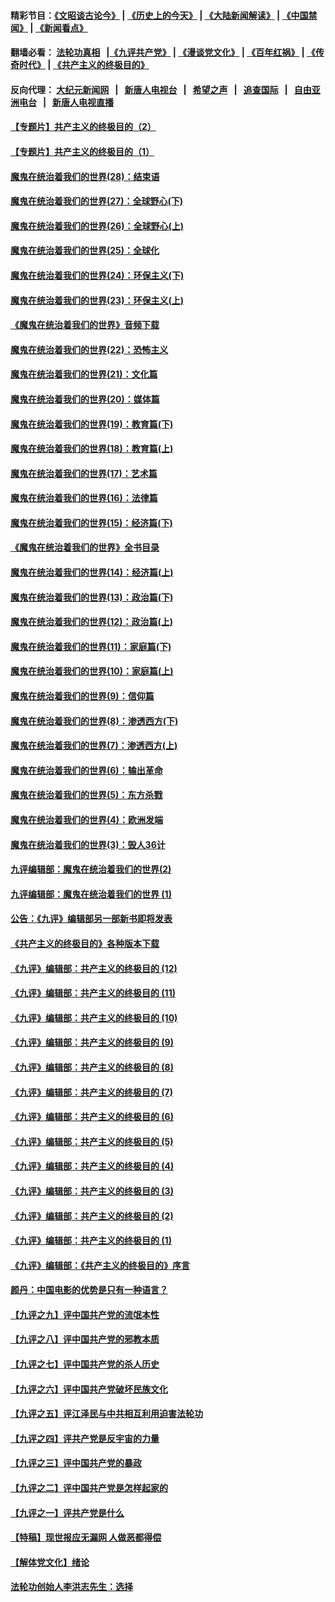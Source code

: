 #### 精彩节目：[《文昭谈古论今》](http://155.138.205.71/wenzhao) | [《历史上的今天》](http://155.138.205.71/today-in-history) | [《大陆新闻解读》](http://155.138.205.71/ntdtv-comedy) | [《中国禁闻》](http://155.138.205.71/ntdtv-news) | [《新闻看点》](http://155.138.205.71/news-insight) 

 #### 翻墙必看： [法轮功真相](http://155.138.205.71:10000/videos/truth.html) &nbsp;&nbsp;|[《九评共产党》](http://155.138.205.71:10000/videos/jiuping) | [《漫谈党文化》](http://155.138.205.71:10000/videos/mtdwh) | [《百年红祸》](http://155.138.205.71:10000/videos/bnhh) | [《传奇时代》](http://155.138.205.71:10000/videos/legend) | [《共产主义的终极目的》](http://155.138.205.71:10000/videos/res/zjmd) 

 #### 反向代理： [大纪元新闻网](http://155.138.205.71:10080/) &nbsp;&nbsp;|&nbsp;&nbsp; [新唐人电视台](http://155.138.205.71:8000/) &nbsp;&nbsp;|&nbsp;&nbsp; [希望之声](http://155.138.205.71:8200/) &nbsp;&nbsp;|&nbsp;&nbsp; [追查国际](http://155.138.205.71:10010/) &nbsp;&nbsp;|&nbsp;&nbsp; [自由亚洲电台](http://155.138.205.71:9800/) &nbsp;&nbsp;|&nbsp;&nbsp; [新唐人电视直播](http://155.138.205.71/) 

#### [【专题片】共产主义的终极目的（2）](../pages/nsc422/n11061941.md?t=02261836) 

#### [【专题片】共产主义的终极目的（1）](../pages/nsc422/n11047728.md?t=02261836) 

#### [魔鬼在统治着我们的世界(28)：结束语](../pages/nsc422/n10936246.md?t=02261836) 

#### [魔鬼在统治着我们的世界(27)：全球野心(下)](../pages/nsc422/n10928319.md?t=02261836) 

#### [魔鬼在统治着我们的世界(26)：全球野心(上)](../pages/nsc422/n10900318.md?t=02261836) 

#### [魔鬼在统治着我们的世界(25)：全球化](../pages/nsc422/n10788205.md?t=02261836) 

#### [魔鬼在统治着我们的世界(24)：环保主义(下)](../pages/nsc422/n10695307.md?t=02261836) 

#### [魔鬼在统治着我们的世界(23)：环保主义(上)](../pages/nsc422/n10688613.md?t=02261836) 

#### [《魔鬼在统治着我们的世界》音频下载](../pages/nsc422/n10635553.md?t=02261836) 

#### [魔鬼在统治着我们的世界(22)：恐怖主义](../pages/nsc422/n10614727.md?t=02261836) 

#### [魔鬼在统治着我们的世界(21)：文化篇](../pages/nsc422/n10597706.md?t=02261836) 

#### [魔鬼在统治着我们的世界(20)：媒体篇](../pages/nsc422/n10586579.md?t=02261836) 

#### [魔鬼在统治着我们的世界(19)：教育篇(下)](../pages/nsc422/n10564808.md?t=02261836) 

#### [魔鬼在统治着我们的世界(18)：教育篇(上)](../pages/nsc422/n10526970.md?t=02261836) 

#### [魔鬼在统治着我们的世界(17)：艺术篇](../pages/nsc422/n10499093.md?t=02261836) 

#### [魔鬼在统治着我们的世界(16)：法律篇](../pages/nsc422/n10485969.md?t=02261836) 

#### [魔鬼在统治着我们的世界(15)：经济篇(下)](../pages/nsc422/n10469975.md?t=02261836) 

#### [《魔鬼在统治着我们的世界》全书目录](../pages/nsc422/n10464261.md?t=02261836) 

#### [魔鬼在统治着我们的世界(14)：经济篇(上)](../pages/nsc422/n10457370.md?t=02261836) 

#### [魔鬼在统治着我们的世界(13)：政治篇(下)](../pages/nsc422/n10448270.md?t=02261836) 

#### [魔鬼在统治着我们的世界(12)：政治篇(上)](../pages/nsc422/n10444576.md?t=02261836) 

#### [魔鬼在统治着我们的世界(11)：家庭篇(下)](../pages/nsc422/n10440961.md?t=02261836) 

#### [魔鬼在统治着我们的世界(10)：家庭篇(上)](../pages/nsc422/n10435448.md?t=02261836) 

#### [魔鬼在统治着我们的世界(9)：信仰篇](../pages/nsc422/n10432159.md?t=02261836) 

#### [魔鬼在统治着我们的世界(8)：渗透西方(下)](../pages/nsc422/n10429603.md?t=02261836) 

#### [魔鬼在统治着我们的世界(7)：渗透西方(上)](../pages/nsc422/n10426013.md?t=02261836) 

#### [魔鬼在统治着我们的世界(6)：输出革命](../pages/nsc422/n10421536.md?t=02261836) 

#### [魔鬼在统治着我们的世界(5)：东方杀戮](../pages/nsc422/n10417707.md?t=02261836) 

#### [魔鬼在统治着我们的世界(4)：欧洲发端](../pages/nsc422/n10414890.md?t=02261836) 

#### [魔鬼在统治着我们的世界(3)：毁人36计](../pages/nsc422/n10411583.md?t=02261836) 

#### [九评编辑部：魔鬼在统治着我们的世界(2)](../pages/nsc422/n10410036.md?t=02261836) 

#### [九评编辑部：魔鬼在统治着我们的世界 (1)](../pages/nsc422/n10406825.md?t=02261836) 

#### [公告：《九评》编辑部另一部新书即将发表](../pages/nsc422/n10405104.md?t=02261836) 

#### [《共产主义的终极目的》各种版本下载](../pages/nsc422/n10022138.md?t=02261836) 

#### [《九评》编辑部：共产主义的终极目的 (12)](../pages/nsc422/n9933272.md?t=02261836) 

#### [《九评》编辑部：共产主义的终极目的 (11)](../pages/nsc422/n9924973.md?t=02261836) 

#### [《九评》编辑部：共产主义的终极目的 (10)](../pages/nsc422/n9920883.md?t=02261836) 

#### [《九评》编辑部：共产主义的终极目的 (9)](../pages/nsc422/n9916363.md?t=02261836) 

#### [《九评》编辑部：共产主义的终极目的 (8)](../pages/nsc422/n9912488.md?t=02261836) 

#### [《九评》编辑部：共产主义的终极目的 (7)](../pages/nsc422/n9901176.md?t=02261836) 

#### [《九评》编辑部：共产主义的终极目的 (6)](../pages/nsc422/n9899359.md?t=02261836) 

#### [《九评》编辑部：共产主义的终极目的 (5)](../pages/nsc422/n9893174.md?t=02261836) 

#### [《九评》编辑部：共产主义的终极目的 (4)](../pages/nsc422/n9891246.md?t=02261836) 

#### [《九评》编辑部：共产主义的终极目的 (3)](../pages/nsc422/n9879879.md?t=02261836) 

#### [《九评》编辑部：共产主义的终极目的 (2)](../pages/nsc422/n9876205.md?t=02261836) 

#### [《九评》编辑部：共产主义的终极目的 (1)](../pages/nsc422/n9865857.md?t=02261836) 

#### [《九评》编辑部：《共产主义的终极目的》序言](../pages/nsc422/n9862666.md?t=02261836) 

#### [颜丹：中国电影的优势是只有一种语言？](../pages/nsc422/n9583062.md?t=02261836) 

#### [【九评之九】评中国共产党的流氓本性](../pages/nsc422/n737542.md?t=02261836) 

#### [【九评之八】评中国共产党的邪教本质](../pages/nsc422/n735942.md?t=02261836) 

#### [【九评之七】评中国共产党的杀人历史](../pages/nsc422/n733806.md?t=02261836) 

#### [【九评之六】评中国共产党破坏民族文化](../pages/nsc422/n731667.md?t=02261836) 

#### [【九评之五】评江泽民与中共相互利用迫害法轮功](../pages/nsc422/n730058.md?t=02261836) 

#### [【九评之四】评共产党是反宇宙的力量](../pages/nsc422/n727814.md?t=02261836) 

#### [【九评之三】评中国共产党的暴政](../pages/nsc422/n725597.md?t=02261836) 

#### [【九评之二】评中国共产党是怎样起家的](../pages/nsc422/n723946.md?t=02261836) 

#### [【九评之一】评共产党是什么](../pages/nsc422/n722529.md?t=02261836) 

#### [【特稿】现世报应无漏网 人做恶都得偿](../pages/nsc422/n4215167.md?t=02261836) 

#### [【解体党文化】绪论](../pages/nsc422/n1449356.md?t=02261836) 

#### [法轮功创始人李洪志先生：选择](../pages/nsc422/n3580738.md?t=02261836) 

